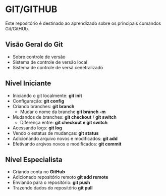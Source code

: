 # GIT/GITHUB 

Este repositório é destinado ao aprendizado sobre os principais comandos Git/GitHUb.

## Visão Geral do Git

* Sobre controle de versão
* Sistema de controle de versão local
* Sistema de controle de versã cenetralizado

## Nível Iniciante

* Iniciando o git localmente: **git init**
* Configuração: **git config**
* Criando branches: **git branch**
  * Mudar o nome da branche **git branch -m**
* Mudandos de branches: **git checkout** / **git switch**
  * Diferença entre: **git checkout e git switch**
* Acessando logs: **git log**
* Vendo o estatus de mudanças: **git status**
* Adicionando arquivo novos e modificados: **git add**
* Efetivando arqivos novos e modificados: **git commit**

## Nível Especialista

* Criando conta no **GitHub**
* Adicionado repositório remoto **git add remote**
* Enviando para o repositório: **git push**
* Trazendo dados do repositório **git pull**
